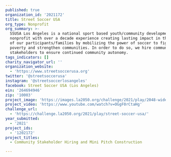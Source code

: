 ```yaml
---
published: true
organization_id: '2021172'
title: Street Soccer USA
org_type: Nonprofit
org_summary: >-
  SSUSA Los Angeles is a national sport based youth/community development
  nonprofit with over a decade experience creating lasting impact in the lives
  of our participants/families by mobilizing the power of soccer to fight
  poverty and strengthen communities. In order to do so, we hire community
  stakeholders to ensure continued community autonomy.
tags_indicators: []
charity_navigator_url: ''
organization_website:
  - 'https://www.streetsoccerusa.org'
twitter: '@streetsoccerusa'
instagram: '@streetsoccerlosangeles'
facebook: Street Soccer USA (Los Angeles)
ein: '264694946'
zip: '10003'
project_image: 'https://images.la2050.org/challenge/2021/play/2048-wide/street-soccer-usa.jpg'
project_video: 'https://www.youtube.com/watch?v=OGgF0rCtaHg'
challenge_url:
  - 'https://challenge.la2050.org/2021/play/street-soccer-usa/'
year_submitted:
  - '2021'
project_ids:
  - '1202172'
project_titles:
  - Community Stakeholder Hiring and Mini Pitch Construction

---
```

